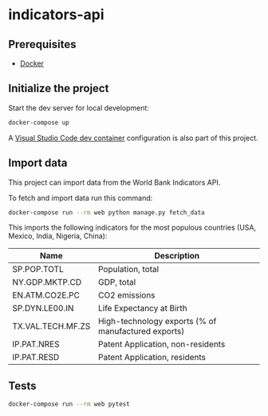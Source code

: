 # indicators-api
 
## Prerequisites
 
- [Docker](https://docs.docker.com/docker-for-mac/install/) 
 
## Initialize the project
 
Start the dev server for local development:
 
```bash
docker-compose up
```
 
A [Visual Studio Code dev container](https://code.visualstudio.com/docs/remote/containers) configuration is also part of this project.
 
## Import data
 
This project can import data from the World Bank Indicators API.
 
 
To fetch and import data run this command:
```bash
docker-compose run --rm web python manage.py fetch_data
```
 
This imports the following indicators for the most populous countries (USA, Mexico, India, Nigeria, China):
 
Name              |Description       |
------------------|------------------|
SP.POP.TOTL       | Population, total
NY.GDP.MKTP.CD    | GDP, total
EN.ATM.CO2E.PC    | CO2 emissions
SP.DYN.LE00.IN    | Life Expectancy at Birth
TX.VAL.TECH.MF.ZS | High-technology exports (% of manufactured exports)
IP.PAT.NRES       | Patent Application, non-residents
IP.PAT.RESD       | Patent Application, residents
 
 
## Tests
 
```bash
docker-compose run --rm web pytest
```
